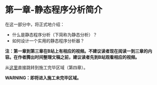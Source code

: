 # 第一章-静态程序分析简介

在这一部分中，将正式地介绍：

-   什么是静态程序分析（下简称为静态分析）？
-   如何设计一个实用的静态程序分析器？

**注：第一章到第三章在B站上有相应的视频。不建议读者现在阅读一到三章的内容。在作者腾出时间整理文稿之前，建议读者先到B站观看相应的视频。**

从[这里](https://ranger-nju.gitbook.io/static-program-analysis-book/ch4)直接跳转到施工完毕区域（第四章）。

**WARNING：即将进入施工未完毕区域。**